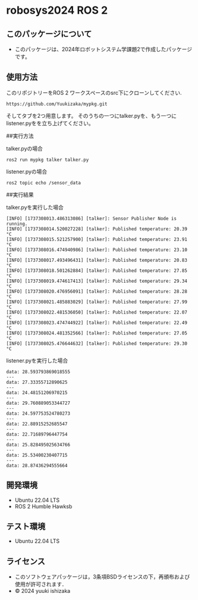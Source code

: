 # robosys2024 ROS 2

## このパッケージについて
* このパッケージは、2024年ロボットシステム学課題2で作成したパッケージです。

## 使用方法

このリポジトリーをROS 2 ワークスペースのsrc下にクローンしてください.
```
https://github.com/Yuukizaka/mypkg.git
```
そしてタブを2つ用意します。
そのうちの一つにtalker.pyを、もう一つにlistener.pyをを立ち上げてください。

##実行方法

talker.pyの場合  
```
ros2 run mypkg talker talker.py
```    
listener.pyの場合
```
ros2 topic echo /sensor_data
```

##実行結果

talker.pyを実行した場合
```
[INFO] [1737308013.486313086] [talker]: Sensor Publisher Node is running.
[INFO] [1737308014.520027228] [talker]: Published temperature: 20.39 °C
[INFO] [1737308015.521257900] [talker]: Published temperature: 23.91 °C
[INFO] [1737308016.474940986] [talker]: Published temperature: 23.10 °C
[INFO] [1737308017.493496431] [talker]: Published temperature: 20.83 °C
[INFO] [1737308018.501262884] [talker]: Published temperature: 27.85 °C
[INFO] [1737308019.474617413] [talker]: Published temperature: 29.34 °C
[INFO] [1737308020.476956091] [talker]: Published temperature: 28.28 °C
[INFO] [1737308021.485883029] [talker]: Published temperature: 27.99 °C
[INFO] [1737308022.481536050] [talker]: Published temperature: 22.07 °C
[INFO] [1737308023.474744922] [talker]: Published temperature: 22.49 °C
[INFO] [1737308024.481352566] [talker]: Published temperature: 27.05 °C
[INFO] [1737308025.476644632] [talker]: Published temperature: 29.30 °C
```
listener.pyを実行した場合
```
data: 28.593793869018555
---
data: 27.33355712890625
---
data: 24.48151206970215
---
data: 29.760889053344727
---
data: 24.597753524780273
---
data: 22.88915252685547
---
data: 22.71689796447754
---
data: 25.828495025634766
---
data: 25.53400230407715
---
data: 28.87436294555664
```

## 開発環境
* Ubuntu 22.04 LTS
* ROS 2 Humble Hawksb

## テスト環境
* Ubuntu 22.04 LTS

## ライセンス
- このソフトウェアパッケージは，3条項BSDライセンスの下，再頒布および使用が許可されます．
- © 2024 yuuki ishizaka
